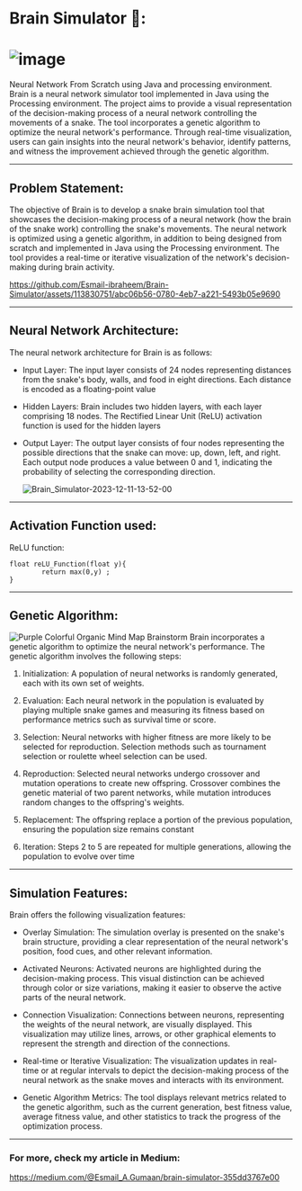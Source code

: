 # Brain Simulator 🧠:
# ![image](https://github.com/Esmail-ibraheem/Brain/assets/113830751/0798a761-ffa0-4fcb-8095-409b0aff13b0)

Neural Network From Scratch using Java and processing environment.
Brain is a neural network simulator tool implemented in Java using the Processing environment. The project aims to provide a visual representation of the decision-making process of a neural network controlling the movements of a snake. The tool incorporates a genetic algorithm to optimize the neural network's performance. Through real-time visualization, users can gain insights into the neural network's behavior, identify patterns, and witness the improvement achieved through the genetic algorithm.


---
## Problem Statement: 

The objective of Brain is to develop a snake brain simulation tool that showcases the decision-making process of a neural network (how the brain of the snake work) controlling the snake's movements. The neural network is optimized using a genetic algorithm, in addition to being designed from scratch and implemented in Java using the Processing environment. The tool provides a real-time or iterative visualization of the network's decision-making during brain activity.



https://github.com/Esmail-ibraheem/Brain-Simulator/assets/113830751/abc06b56-0780-4eb7-a221-5493b05e9690



---

## Neural Network Architecture:
The neural network architecture for Brain is as follows:
- Input Layer: The input layer consists of 24 nodes representing distances from the snake's body, walls, and food in eight directions. Each distance is encoded as a floating-point value

- Hidden Layers: Brain includes two hidden layers, with each layer comprising 18 nodes. The Rectified Linear Unit (ReLU) activation function is used for the hidden layers

- Output Layer: The output layer consists of four nodes representing the possible directions that the snake can move: up, down, left, and right. Each output node produces a value between 0 and 1, indicating the probability of selecting the corresponding direction.

  ![Brain_Simulator-2023-12-11-13-52-00](https://github.com/Esmail-ibraheem/Brain-Simulator/assets/113830751/953c25a0-3751-4719-a96a-7741d7e2d603)

  
---

## Activation Function used: 
ReLU function:
```
float reLU_Function(float y){
        return max(0,y) ;
}
```
---

## Genetic Algorithm:
![Purple Colorful Organic Mind Map Brainstorm](https://github.com/Esmail-ibraheem/Brain-Simulator/assets/113830751/3635a868-8842-495d-b689-5f133def7e8e)
Brain incorporates a genetic algorithm to optimize the neural network's performance. The genetic algorithm involves the following steps:
1. Initialization: A population of neural networks is randomly generated, each with its own set of weights.

1. Evaluation: Each neural network in the population is evaluated by playing multiple snake games and measuring its fitness based on performance metrics such as survival time or score.

1. Selection: Neural networks with higher fitness are more likely to be selected for reproduction. Selection methods such as tournament selection or roulette wheel selection can be used.

1. Reproduction: Selected neural networks undergo crossover and mutation operations to create new offspring. Crossover combines the genetic material of two parent networks, while mutation introduces random changes to the offspring's weights.

1. Replacement: The offspring replace a portion of the previous population, ensuring the population size remains constant

1. Iteration: Steps 2 to 5 are repeated for multiple generations, allowing the population to evolve over time

---

## Simulation Features:
Brain offers the following visualization features:

- Overlay Simulation: The simulation overlay is presented on the snake's brain structure, providing a clear representation of the neural network's position, food cues, and other relevant information.

- Activated Neurons: Activated neurons are highlighted during the decision-making process. This visual distinction can be achieved through color or size variations, making it easier to observe the active parts of the neural network.

- Connection Visualization: Connections between neurons, representing the weights of the neural network, are visually displayed. This visualization may utilize lines, arrows, or other graphical elements to represent the strength and direction of the connections.

- Real-time or Iterative Visualization: The visualization updates in real-time or at regular intervals to depict the decision-making process of the neural network as the snake moves and interacts with its environment.
  
- Genetic Algorithm Metrics: The tool displays relevant metrics related to the genetic algorithm, such as the current generation, best fitness value, average fitness value, and other statistics to track the progress of the optimization process.
---
### For more, check my article in Medium: 
https://medium.com/@Esmail_A.Gumaan/brain-simulator-355dd3767e00
